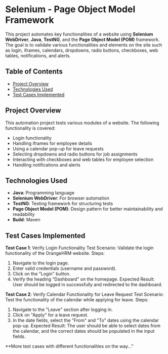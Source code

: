 # Selenium - Page Object Model Framework

This project automates key functionalities of a website using **Selenium WebDriver**, **Java**, **TestNG**, and the **Page Object Model (POM)** framework. The goal is to validate various functionalities and elements on the site such as login, iframes, calendars, dropdowns, radio buttons, checkboxes, web tables, notifications, and alerts.

## Table of Contents
- [Project Overview](#project-overview)
- [Technologies Used](#technologies-used)
- [Test Cases Implemented](#test-cases-implemented)


## Project Overview

This automation project tests various modules of a website. The following functionality is covered:
- Login functionality
- Handling iframes for employee details
- Using a calendar pop-up for leave requests
- Selecting dropdowns and radio buttons for job assignments
- Interacting with checkboxes and web tables for employee selection
- Handling notifications and alerts

## Technologies Used

- **Java**: Programming language
- **Selenium WebDriver**: For browser automation
- **TestNG**: Testing framework for structuring tests
- **Page Object Model (POM)**: Design pattern for better maintainability and readability
- **Build**: Maven


## Test Cases Implemented

**Test Case 1**: Verify Login Functionality
Test Scenario: Validate the login functionality of the OrangeHRM website.
Steps:
1.	Navigate to the login page.
2.	Enter valid credentials (username and password).
3.	Click on the "Login" button.
4.	Verify the heading “Dashboard” on the homepage.
Expected Result: User should be logged in successfully and redirected to the dashboard.




**Test Case 2**: Verify Calendar Functionality for Leave Request
Test Scenario: Test the functionality of the calendar while applying for leave.
Steps:
1.	Navigate to the "Leave" section after logging in.
2.	Click on "Apply" for a leave request.
3.	In the date fields, select the "From" and "To" dates using the calendar pop-up.
Expected Result: The user should be able to select dates from the calendar, and the correct dates should be populated in the input fields.

**More test cases with different functionalities on the way..."
